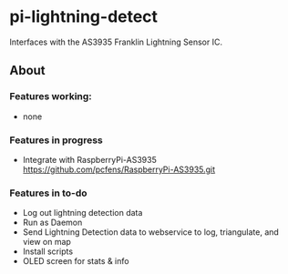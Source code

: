 # pi-lightning-detect
Interfaces with the AS3935 Franklin Lightning Sensor IC.

## About
### Features working:
* none

### Features in progress
* Integrate with RaspberryPi-AS3935 https://github.com/pcfens/RaspberryPi-AS3935.git

### Features in to-do
* Log out lightning detection data
* Run as Daemon
* Send Lightning Detection data to webservice to log, triangulate, and view on map
* Install scripts
* OLED screen for stats & info
